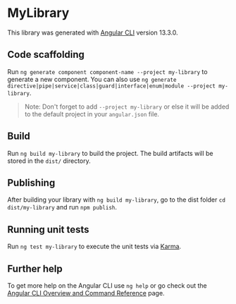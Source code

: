 # MyLibrary

This library was generated with [Angular CLI](https://github.com/angular/angular-cli) version 13.3.0.

## Code scaffolding

Run `ng generate component component-name --project my-library` to generate a new component. You can also use `ng generate directive|pipe|service|class|guard|interface|enum|module --project my-library`.
> Note: Don't forget to add `--project my-library` or else it will be added to the default project in your `angular.json` file. 

## Build

Run `ng build my-library` to build the project. The build artifacts will be stored in the `dist/` directory.

## Publishing

After building your library with `ng build my-library`, go to the dist folder `cd dist/my-library` and run `npm publish`.

## Running unit tests

Run `ng test my-library` to execute the unit tests via [Karma](https://karma-runner.github.io).

## Further help

To get more help on the Angular CLI use `ng help` or go check out the [Angular CLI Overview and Command Reference](https://angular.io/cli) page.
